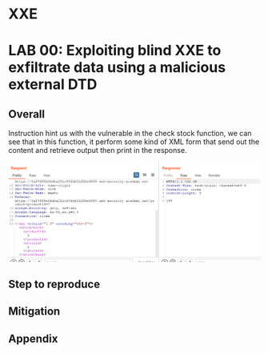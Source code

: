 # XXE

# LAB 00: ****Exploiting blind XXE to exfiltrate data using a malicious external DTD****

## Overall

Instruction hint us with the vulnerable in the check stock function, we can see that in this function, it perform some kind of XML form that send out the content and retrieve output then print in the response.

![Untitled](XXE%200f07e48100c94c60b6ed3c7e992dacd8/Untitled.png)

## Step to reproduce

## Mitigation

## Appendix